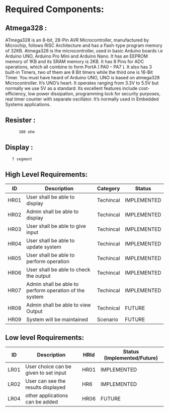 # Required Components:

 ## Atmega328 :
  ATmega328 is an 8-bit, 28-Pin AVR Microcontroller, manufactured by Microchip, follows RISC Architecture and has a flash-type program memory of 32KB.
  Atmega328 is the microcontroller, used in basic Arduino boards i.e Arduino UNO, Arduino Pro Mini and Arduino Nano.
  It has an EEPROM memory of 1KB and its SRAM memory is 2KB.
  It has 8 Pins for ADC operations, which all combine to form PortA ( PA0 – PA7 ).
  It also has 3 built-in Timers, two of them are 8 Bit timers while the third one is 16-Bit Timer.
  You must have heard of Arduino UNO, UNO is based on atmega328 Microcontroller. It’s UNO’s heart. 
  It operates ranging from 3.3V to 5.5V but normally we use 5V as a standard.
  Its excellent features include cost-efficiency, low power dissipation, programming lock for security purposes, real timer counter with separate oscillator.
  It’s normally used in Embedded Systems applications. 
      
 ##  Resister :
          100 ohm
          
##  Display :
       7 segment 
       
## High Level Requirements:

| ID   | Description                                              | Category  | Status      |
| ---- | -------------------------------------------------------- | --------- | ----------- |
| HR01 | User shall be able to display                            | Techincal | IMPLEMENTED |
| HR02 | Admin shall be able to display                           | Techincal | IMPLEMENTED |
| HR03 | User shall be able to give input                         | Techincal | IMPLEMENTED |
| HR04 | User shall be able to update system                      | Techincal | IMPLEMENTED |
| HR05 | User shall be able to perform operation                  | Techincal | IMPLEMENTED |
| HR06 | User shall be able to check the output                   | Techincal | IMPLEMENTED |
| HR07 | Admin shall be able to perform operation of the system   | Techincal | IMPLEMENTED |
| HR08 | Admin shall be able to view Output                       | Technical |  FUTURE     |
| HR09 | System will be maintained                                | Scenario  |  FUTURE     |


## Low level Requirements:
| ID   | Description                                              | HRId   | Status (Implemented/Future) |
| ---- | -------------------------------------------------------- | ------ | --------------------------- |
| LR01 | User choice can be given to set input                    | HR01   | IMPLEMENTED                 |      
| LR02 | User can see the results displayed                       | HR6    | IMPLEMENTED                 |
| LR04 | other applications can be added                          | HR06   | FUTURE                      |
